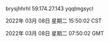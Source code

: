brysjhhrhl 59.174.27.143 yqqlmgsycl

2022年 03月 08日 星期二 15:50:02 CST

2022年 03月 08日 星期二 07:50:02 GMT
